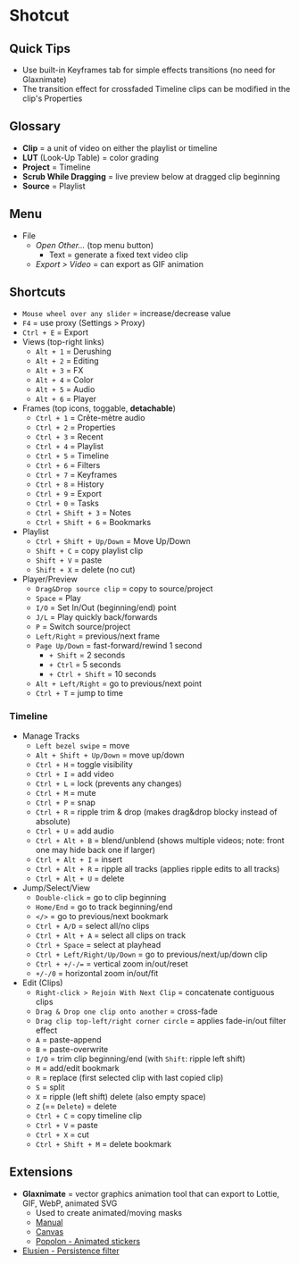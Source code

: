 # Shotcut

## Quick Tips

* Use built-in Keyframes tab for simple effects transitions (no need for Glaxnimate)
* The transition effect for crossfaded Timeline clips can be modified in the clip's Properties

## Glossary

* **Clip** = a unit of video on either the playlist or timeline
* **LUT** (Look-Up Table) = color grading
* **Project** = Timeline
* **Scrub While Dragging** = live preview below at dragged clip beginning
* **Source** = Playlist

## Menu

* File
  * _Open Other…_ (top menu button)
    * Text = generate a fixed text video clip
  * _Export > Video_ = can export as GIF animation

## Shortcuts

* `Mouse wheel over any slider` = increase/decrease value
* `F4` = use proxy (Settings > Proxy)
* `Ctrl + E` = Export
* Views (top-right links)
  * `Alt + 1` = Derushing
  * `Alt + 2` = Editing
  * `Alt + 3` = FX
  * `Alt + 4` = Color
  * `Alt + 5` = Audio
  * `Alt + 6` = Player
* Frames (top icons, toggable, **detachable**)
  * `Ctrl + 1` = Crête-mètre audio
  * `Ctrl + 2` = Properties
  * `Ctrl + 3` = Recent
  * `Ctrl + 4` = Playlist
  * `Ctrl + 5` = Timeline
  * `Ctrl + 6` = Filters
  * `Ctrl + 7` = Keyframes
  * `Ctrl + 8` = History
  * `Ctrl + 9` = Export
  * `Ctrl + 0` = Tasks
  * `Ctrl + Shift + 3` = Notes
  * `Ctrl + Shift + 6` = Bookmarks
* Playlist
  * `Ctrl + Shift + Up/Down` = Move Up/Down
  * `Shift + C` = copy playlist clip
  * `Shift + V` = paste
  * `Shift + X` = delete (no cut)
* Player/Preview
  * `Drag&Drop source clip` = copy to source/project
  * `Space` = Play
  * `I/O` = Set In/Out (beginning/end) point
  * `J/L` = Play quickly back/forwards
  * `P` = Switch source/project
  * `Left/Right` = previous/next frame
  * `Page Up/Down` = fast-forward/rewind 1 second
    * `+ Shift` = 2 seconds
    * `+ Ctrl` = 5 seconds
    * `+ Ctrl + Shift` = 10 seconds
  * `Alt + Left/Right` = go to previous/next point
  * `Ctrl + T` = jump to time

### Timeline

* Manage Tracks
  * `Left bezel swipe` = move
  * `Alt + Shift + Up/Down` = move up/down
  * `Ctrl + H` = toggle visibility
  * `Ctrl + I` = add video
  * `Ctrl + L` = lock (prevents any changes)
  * `Ctrl + M` = mute
  * `Ctrl + P` = snap
  * `Ctrl + R` = ripple trim & drop (makes drag&drop blocky instead of absolute)
  * `Ctrl + U` = add audio
  * `Ctrl + Alt + B` = blend/unblend (shows multiple videos; note: front one may hide back one if larger)
  * `Ctrl + Alt + I` = insert
  * `Ctrl + Alt + R` = ripple all tracks (applies ripple edits to all tracks)
  * `Ctrl + Alt + U` = delete
* Jump/Select/View
  * `Double-click` = go to clip beginning
  * `Home/End` = go to track beginning/end
  * `</>` = go to previous/next bookmark
  * `Ctrl + A/D` = select all/no clips
  * `Ctrl + Alt + A` = select all clips on track
  * `Ctrl + Space` = select at playhead
  * `Ctrl + Left/Right/Up/Down` = go to previous/next/up/down clip
  * `Ctrl + +/-/=` = vertical zoom in/out/reset
  * `+/-/0` = horizontal zoom in/out/fit
* Edit (Clips)
  * `Right-click > Rejoin With Next Clip` = concatenate contiguous clips
  * `Drag & Drop one clip onto another` = cross-fade
  * `Drag clip top-left/right corner circle` = applies fade-in/out filter effect
  * `A` = paste-append
  * `B` = paste-overwrite
  * `I/O` = trim clip beginning/end (with `Shift`: ripple left shift)
  * `M` = add/edit bookmark
  * `R` = replace (first selected clip with last copied clip)
  * `S` = split
  * `X` = ripple (left shift) delete (also empty space)
  * `Z` (== `Delete`) = delete
  * `Ctrl + C` = copy timeline clip
  * `Ctrl + V` = paste
  * `Ctrl + X` = cut
  * `Ctrl + Shift + M` = delete bookmark

## Extensions

* **Glaxnimate** = vector graphics animation tool that can export to Lottie, GIF, WebP, animated SVG
  * Used to create animated/moving masks
  * [Manual](https://glaxnimate.mattbas.org/manual)
  * [Canvas](https://glaxnimate.mattbas.org/manual/ui/canvas)
  * [Popolon - Animated stickers](https://popolon.org/gblog3/?p=1376)
* [Elusien - Persistence filter](https://www.elusien.co.uk/shotcut/filters/Persistence/index.html)
